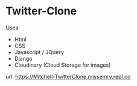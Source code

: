 # Twitter-Clone

Uses

* Html
* CSS
* Javascript / JQuery
* Django
* Cloudinary (Cloud Storage for images)


url: https://Mitchell-TwitterClone.missemry.repl.co